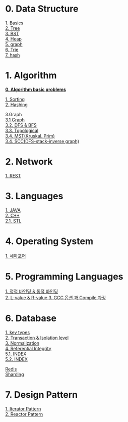 # 0. Data Structure  

[1. Basics](/contents/DataStructure/basic.md)  
[2. Tree](/contents/DataStructure/tree.md)  
[3. BST](/contents/DataStructure/BST.md)  
[4. Heap](/contents/DataStructure/Heap.md)  
[5. graph](/contents/DataStructure/graph.md)  
[6. Trie](/contents/DataStructure/Trie.md)  
[7. hash](/contents/DataStructure/hash.md)  


# 1. Algorithm
 **[0. Algorithm basic problems](/contents/Algorithm/Problem/basic.md)**

 [1. Sorting](/contents/Algorithm/Sorting.md)  
 [2. Hashing](/contents/Algorithm/Hash.md)   

 3.Graph  
 [3.1 Graph](/contents/Algorithm/Graph.md)  
 [3.2. DFS & BFS](/contents/Algorithm/dfs_bfs.md)  
 [3.3. Topological](/contents/Algorithm/Topology.md)  
 [3.4. MST(Kruskal, Prim)]((/contents/Algorithm/MST.md))  
 [3.4. SCC(DFS-stack-inverse graph)]((/contents/Algorithm/SCC.md))  

 
# 2. Network 

[1. REST ](/contents/Network/Advanced.md)


# 3. Languages

[1. JAVA ](/contents/languages/JAVA/java.md)  
[2. C++ ](/contents/languages/Cpp/Cpp.md)  
[2.1. STL](/contents/languages/STL/basic.md)  
  
  
# 4. Operating System  

[1. 세마포어]()

# 5. Programming Languages  

[1. 정적 바인딩 & 동적 바인딩]()  
[2. L-value & R-value ](/contents/PL/lvalue_rvalue.md)
[3. GCC 옵션 과 Compile 과정](/contents/PL/complie_gcc.md)  

# 6. Database  
[1. key types](/contents/db/key_types.md)  
[2. Transaction & Isolation level](/contents/db/isolation_level.md)  
[3. Normalization](/contents/db/normalization.md)  
[4. Referential Integrity](/contents/db/referential_integrity.md)  
[5.1. INDEX](/contents/db/intro_index.md)  
[5.2. INDEX](/contents/db/indexing.md)  


[Redis](/contents/db/redis.md)  
[Sharding](/contents/db/sharding.md)  



# 7. Design Pattern

[1. Iterator Pattern](/contents/design_pattern/intro.md)  
[2. Reactor Pattern](/contents/DP/reactor.md)  
